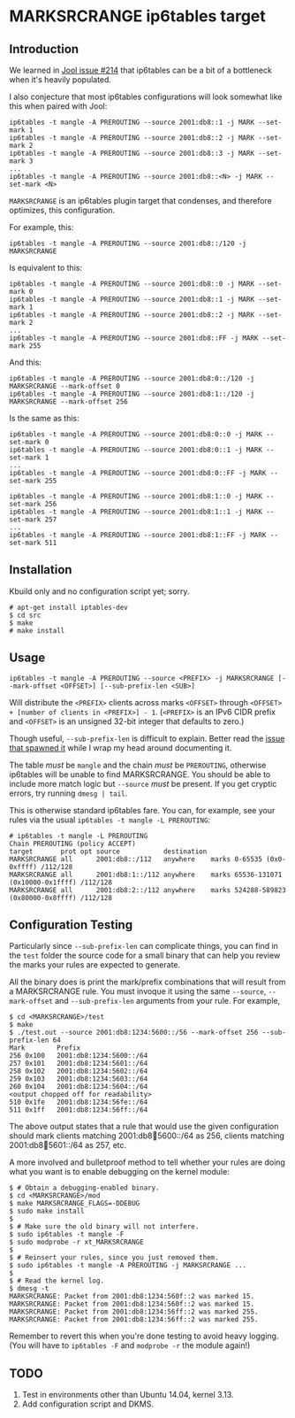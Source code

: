 # MARKSRCRANGE ip6tables target

## Introduction

We learned in [Jool issue #214](https://github.com/NICMx/Jool/issues/214) that ip6tables can be a bit of a bottleneck when it's heavily populated.

I also conjecture that most ip6tables configurations will look somewhat like this when paired with Jool:

	ip6tables -t mangle -A PREROUTING --source 2001:db8::1 -j MARK --set-mark 1
	ip6tables -t mangle -A PREROUTING --source 2001:db8::2 -j MARK --set-mark 2
	ip6tables -t mangle -A PREROUTING --source 2001:db8::3 -j MARK --set-mark 3
	...
	ip6tables -t mangle -A PREROUTING --source 2001:db8::<N> -j MARK --set-mark <N>

`MARKSRCRANGE` is an ip6tables plugin target that condenses, and therefore optimizes, this configuration.

For example, this:

	ip6tables -t mangle -A PREROUTING --source 2001:db8::/120 -j MARKSRCRANGE

Is equivalent to this:

	ip6tables -t mangle -A PREROUTING --source 2001:db8::0 -j MARK --set-mark 0
	ip6tables -t mangle -A PREROUTING --source 2001:db8::1 -j MARK --set-mark 1
	ip6tables -t mangle -A PREROUTING --source 2001:db8::2 -j MARK --set-mark 2
	...
	ip6tables -t mangle -A PREROUTING --source 2001:db8::FF -j MARK --set-mark 255

And this:

	ip6tables -t mangle -A PREROUTING --source 2001:db8:0::/120 -j MARKSRCRANGE --mark-offset 0
	ip6tables -t mangle -A PREROUTING --source 2001:db8:1::/120 -j MARKSRCRANGE --mark-offset 256

Is the same as this:

	ip6tables -t mangle -A PREROUTING --source 2001:db8:0::0 -j MARK --set-mark 0
	ip6tables -t mangle -A PREROUTING --source 2001:db8:0::1 -j MARK --set-mark 1
	...
	ip6tables -t mangle -A PREROUTING --source 2001:db8:0::FF -j MARK --set-mark 255

	ip6tables -t mangle -A PREROUTING --source 2001:db8:1::0 -j MARK --set-mark 256
	ip6tables -t mangle -A PREROUTING --source 2001:db8:1::1 -j MARK --set-mark 257
	...
	ip6tables -t mangle -A PREROUTING --source 2001:db8:1::FF -j MARK --set-mark 511

## Installation

Kbuild only and no configuration script yet; sorry.

	# apt-get install iptables-dev
	$ cd src
	$ make
	# make install

## Usage

	ip6tables -t mangle -A PREROUTING --source <PREFIX> -j MARKSRCRANGE [--mark-offset <OFFSET>] [--sub-prefix-len <SUB>]

Will distribute the `<PREFIX>` clients across marks `<OFFSET>` through `<OFFSET> + [number of clients in <PREFIX>] - 1`. (`<PREFIX>` is an IPv6 CIDR prefix and `<OFFSET>` is an unsigned 32-bit integer that defaults to zero.)

Though useful, `--sub-prefix-len` is difficult to explain. Better read the [issue that spawned it](https://github.com/NICMx/mark-src-range/issues/1) while I wrap my head around documenting it.

The table _must_ be `mangle` and the chain _must_ be `PREROUTING`, otherwise ip6tables will be unable to find MARKSRCRANGE. You should be able to include more match logic but `--source` _must_ be present. If you get cryptic errors, try running `dmesg | tail`.

This is otherwise standard ip6tables fare. You can, for example, see your rules via the usual `ip6tables -t mangle -L PREROUTING`:

	# ip6tables -t mangle -L PREROUTING
	Chain PREROUTING (policy ACCEPT)
	target       prot opt source           destination 
	MARKSRCRANGE all      2001:db8::/112   anywhere    marks 0-65535 (0x0-0xffff) /112/128 
	MARKSRCRANGE all      2001:db8:1::/112 anywhere    marks 65536-131071 (0x10000-0x1ffff) /112/128
	MARKSRCRANGE all      2001:db8:2::/112 anywhere    marks 524288-589823 (0x80000-0x8ffff) /112/128

## Configuration Testing

Particularly since `--sub-prefix-len` can complicate things, you can find in the `test` folder the source code for a small binary that can help you review the marks your rules are expected to generate.

All the binary does is print the mark/prefix combinations that will result from a MARKSRCRANGE rule. You must invoque it using the same `--source`, `--mark-offset` and `--sub-prefix-len` arguments from your rule. For example,

	$ cd <MARKSRCRANGE>/test
	$ make
	$ ./test.out --source 2001:db8:1234:5600::/56 --mark-offset 256 --sub-prefix-len 64
	Mark		Prefix
	256	0x100	2001:db8:1234:5600::/64
	257	0x101	2001:db8:1234:5601::/64
	258	0x102	2001:db8:1234:5602::/64
	259	0x103	2001:db8:1234:5603::/64
	260	0x104	2001:db8:1234:5604::/64
	<output chopped off for readability>
	510	0x1fe	2001:db8:1234:56fe::/64
	511	0x1ff	2001:db8:1234:56ff::/64
	
The above output states that a rule that would use the given configuration should mark clients matching 2001:db8:1234:5600::/64 as 256, clients matching 2001:db8:1234:5601::/64 as 257, etc.

A more involved and bulletproof method to tell whether your rules are doing what you want is to enable debugging on the kernel module:

	$ # Obtain a debugging-enabled binary.
	$ cd <MARKSRCRANGE>/mod
	$ make MARKSRCRANGE_FLAGS=-DDEBUG
	$ sudo make install
	$
	$ # Make sure the old binary will not interfere.
	$ sudo ip6tables -t mangle -F
	$ sudo modprobe -r xt_MARKSRCRANGE
	$
	$ # Reinsert your rules, since you just removed them.
	$ sudo ip6tables -t mangle -A PREROUTING -j MARKSRCRANGE ...
	$
	$ # Read the kernel log.
	$ dmesg -t
	MARKSRCRANGE: Packet from 2001:db8:1234:560f::2 was marked 15.
	MARKSRCRANGE: Packet from 2001:db8:1234:560f::2 was marked 15.
	MARKSRCRANGE: Packet from 2001:db8:1234:56ff::2 was marked 255.
	MARKSRCRANGE: Packet from 2001:db8:1234:56ff::2 was marked 255.

Remember to revert this when you're done testing to avoid heavy logging. (You will have to `ip6tables -F` and `modprobe -r` the module again!)

## TODO

1. Test in environments other than Ubuntu 14.04, kernel 3.13.
2. Add configuration script and DKMS.

